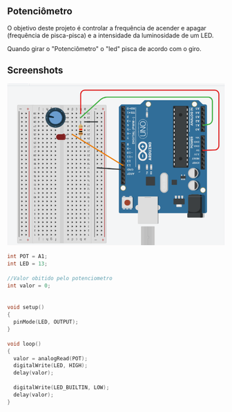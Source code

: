 ## Potenciômetro
O objetivo deste projeto é controlar a frequência de
acender e apagar (frequência de pisca-pisca) e a
intensidade da luminosidade de um LED.

Quando girar o "Potenciômetro" o "led" pisca de acordo com o giro.

## Screenshots
![Blink](../screenshot/potenciometro.PNG "Blick")

```c
int POT = A1;
int LED = 13;

//Valor obitido pelo potenciometro
int valor = 0;


void setup()
{
  pinMode(LED, OUTPUT);
}

void loop()
{
  valor = analogRead(POT);
  digitalWrite(LED, HIGH);
  delay(valor);

  digitalWrite(LED_BUILTIN, LOW);
  delay(valor);
}
```
 
